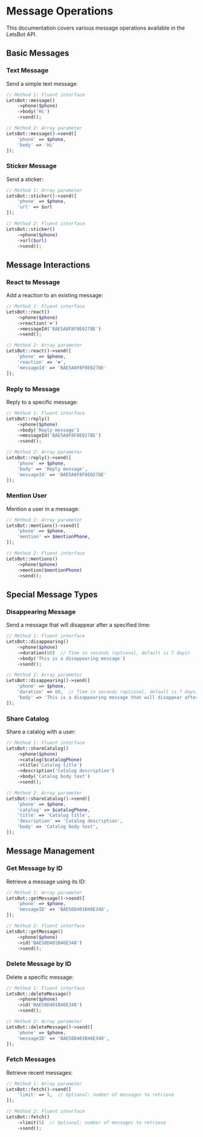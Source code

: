 # Message Operations

This documentation covers various message operations available in the LetsBot API.

## Basic Messages

### Text Message

Send a simple text message:

```php
// Method 1: Fluent interface
LetsBot::message()
    ->phone($phone)
    ->body('Hi')
    ->send();

// Method 2: Array parameter
LetsBot::message()->send([
    'phone' => $phone,
    'body' => 'Hi'
]);
```

### Sticker Message

Send a sticker:

```php
// Method 1: Array parameter
LetsBot::sticker()->send([
    'phone' => $phone,
    'url' => $url
]);

// Method 2: Fluent interface
LetsBot::sticker()
    ->phone($phone)
    ->url($url)
    ->send();
```

## Message Interactions

### React to Message

Add a reaction to an existing message:

```php
// Method 1: Fluent interface
LetsBot::react()
    ->phone($phone)
    ->reaction('❤️')
    ->messageId('BAE5A8F8F8E0278E')
    ->send();

// Method 2: Array parameter
LetsBot::react()->send([
    'phone' => $phone,
    'reaction' => '❤️',
    'messageId' => 'BAE5A8F8F8E0278E'
]);
```

### Reply to Message

Reply to a specific message:

```php
// Method 1: Fluent interface
LetsBot::reply()
    ->phone($phone)
    ->body('Reply message')
    ->messageId('BAE5A8F8F8E0278E')
    ->send();

// Method 2: Array parameter
LetsBot::reply()->send([
    'phone' => $phone,
    'body' => 'Reply message',
    'messageId' => 'BAE5A8F8F8E0278E'
]);
```

### Mention User

Mention a user in a message:

```php
// Method 1: Array parameter
LetsBot::mentions()->send([
    'phone' => $phone,
    'mention' => $mentionPhone,
]);

// Method 2: Fluent interface
LetsBot::mentions()
    ->phone($phone)
    ->mention($mentionPhone)
    ->send();
```

## Special Message Types

### Disappearing Message

Send a message that will disappear after a specified time:

```php
// Method 1: Fluent interface
LetsBot::disappearing()
    ->phone($phone)
    ->duration(60)  // Time in seconds (optional, default is 7 days)
    ->body('This is a disappearing message')
    ->send();

// Method 2: Array parameter
LetsBot::disappearing()->send([
    'phone' => $phone,
    'duration' => 60,  // Time in seconds (optional, default is 7 days)
    'body' => 'This is a disappearing message that will disappear after X duration',
]);
```

### Share Catalog

Share a catalog with a user:

```php
// Method 1: Fluent interface
LetsBot::shareCatalog()
    ->phone($phone)
    ->catalog($catalogPhone)
    ->title('Catalog title')
    ->description('Catalog description')
    ->body('Catalog body text')
    ->send();

// Method 2: Array parameter
LetsBot::shareCatalog()->send([
    'phone' => $phone,
    'catalog' => $catalogPhone,
    'title' => 'Catalog title',
    'description' => 'Catalog description',
    'body' => 'Catalog body text',
]);
```

## Message Management

### Get Message by ID

Retrieve a message using its ID:

```php
// Method 1: Array parameter
LetsBot::getMessage()->send([
    'phone' => $phone,
    'messageID' => 'BAE58D401B46E348',
]);

// Method 2: Fluent interface
LetsBot::getMessage()
    ->phone($phone)
    ->id('BAE58D401B46E348')
    ->send();
```

### Delete Message by ID

Delete a specific message:

```php
// Method 1: Fluent interface
LetsBot::deleteMessage()
    ->phone($phone)
    ->id('BAE58D401B46E348')
    ->send();

// Method 2: Array parameter
LetsBot::deleteMessage()->send([
    'phone' => $phone,
    'messageID' => 'BAE58D401B46E348',
]);
```

### Fetch Messages

Retrieve recent messages:

```php
// Method 1: Array parameter
LetsBot::fetch()->send([
    'limit' => 5,  // Optional: number of messages to retrieve
]);

// Method 2: Fluent interface
LetsBot::fetch()
    ->limit(5)  // Optional: number of messages to retrieve
    ->send();
```
